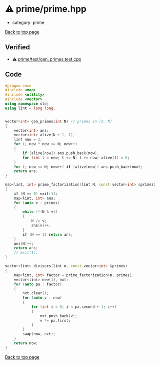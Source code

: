 <!-- mathjax config similar to math.stackexchange -->
<script type="text/javascript" async
  src="https://cdnjs.cloudflare.com/ajax/libs/mathjax/2.7.5/MathJax.js?config=TeX-MML-AM_CHTML">
</script>
<script type="text/x-mathjax-config">
  MathJax.Hub.Config({
    TeX: { equationNumbers: { autoNumber: "AMS" }},
    tex2jax: {
      inlineMath: [ ['$','$'] ],
      processEscapes: true
    },
    "HTML-CSS": { matchFontHeight: false },
    displayAlign: "left",
    displayIndent: "2em"
  });
</script>

<script type="text/javascript" src="https://cdnjs.cloudflare.com/ajax/libs/jquery/3.4.1/jquery.min.js"></script>
<script src="https://cdn.jsdelivr.net/npm/jquery-balloon-js@1.1.2/jquery.balloon.min.js" integrity="sha256-ZEYs9VrgAeNuPvs15E39OsyOJaIkXEEt10fzxJ20+2I=" crossorigin="anonymous"></script>
<script type="text/javascript" src="../../assets/js/copy-button.js"></script>
<link rel="stylesheet" href="../../assets/css/copy-button.css" />


# :warning: prime/prime.hpp
* category: prime


[Back to top page](../../index.html)



## Verified
* :warning: [prime/test/gen_primes.test.cpp](../../verify/prime/test/gen_primes.test.cpp.html)


## Code
```cpp
#pragma once
#include <map>
#include <utility>
#include <vector>
using namespace std;
using lint = long long;


vector<int> gen_primes(int N) // primes in [2, N]
{
    vector<int> ans;
    vector<int> alive(N + 1, 1);
    lint now = 2;
    for (; now * now <= N; now++)
    {
        if (alive[now]) ans.push_back(now);
        for (int t = now; t <= N; t += now) alive[t] = 0;
    }
    for (; now <= N; now++) if (alive[now]) ans.push_back(now);
    return ans;
}

map<lint, int> prime_factorization(lint N, const vector<int> &primes)
{
    if (N == 0) exit(1);
    map<lint, int> ans;
    for (auto v : primes)
    {
        while (!(N % v))
        {
            N /= v;
            ans[v]++;
        }
        if (N == 1) return ans;
    }
    ans[N]++;
    return ans;
    // exit(1);
}

vector<lint> divisors(lint n, const vector<int> &primes)
{
    map<lint, int> factor = prime_factorization(n, primes);
    vector<lint> now{1}, nxt;
    for (auto pa : factor)
    {
        nxt.clear();
        for (auto v : now)
        {
            for (int i = 0; i < pa.second + 1; i++)
            {
                nxt.push_back(v);
                v *= pa.first;
            }
        }
        swap(now, nxt);
    }
    return now;
}

```

[Back to top page](../../index.html)


